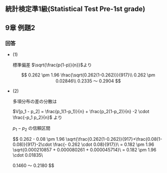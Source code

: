 ## 統計検定準1級(Statistical Test Pre-1st grade)
## 9章 例題2
### 回答

- (1)
    
    標準偏差 $\sqrt{\frac{p(1-p)}{n}}$より
    
    $$
    0.262 \pm 1.96 \frac{\sqrt{0.262(1-0.262)}}{917}\\
    0.262 \pm 0.02846\\
    0.2335 〜 0.2904
    $$
    
- (2)
    
    多項分布の差の分散は
    
    $V[p_1 - p_2] = \frac{p_1(1-p_1)}{n} + \frac{p_2(1-p_2)}{n}  -2 \cdot \frac{-p_1 p_2}{n}$ より
    
    $p_1 - p_2$ の信頼区間
    
    $$
    0.262 - 0.08 \pm 1.96 \sqrt{\frac{0.262(1-0.262)}{917}+\frac{0.08(1-0.08)}{917}-2\cdot \frac{- 0.262 \cdot 0.08}{917}}\\
    = 0.182 \pm 1.96 \sqrt{0.000210857 + 0.000080261 + 0.000045714}\\
    = 0.182 \pm 1.96 \cdot 0.01835\\
    
    0.1460 〜 0.2180
    $$